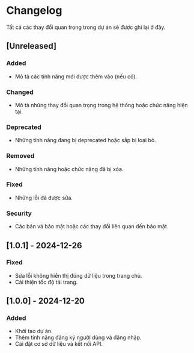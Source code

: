 # Changelog

Tất cả các thay đổi quan trọng trong dự án sẽ được ghi lại ở đây.

## [Unreleased]
### Added
- Mô tả các tính năng mới được thêm vào (nếu có).

### Changed
- Mô tả những thay đổi quan trọng trong hệ thống hoặc chức năng hiện tại.

### Deprecated
- Những tính năng đang bị deprecated hoặc sắp bị loại bỏ.

### Removed
- Những tính năng hoặc chức năng đã bị xóa.

### Fixed
- Những lỗi đã được sửa.

### Security
- Các bản vá bảo mật hoặc các thay đổi liên quan đến bảo mật.

## [1.0.1] - 2024-12-26
### Fixed
- Sửa lỗi không hiển thị đúng dữ liệu trong trang chủ.
- Cải thiện tốc độ tải trang.

## [1.0.0] - 2024-12-20
### Added
- Khởi tạo dự án.
- Thêm tính năng đăng ký người dùng và đăng nhập.
- Cài đặt cơ sở dữ liệu và kết nối API.
